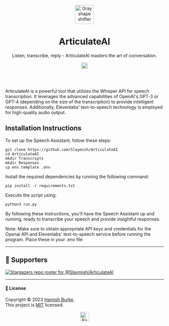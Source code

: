 <p align="center"><a href="https://github.com/nastyox/Rando.js#nastyox"><img src="http://randojs.com/images/shapeShifterGrayAlphaBackground.gif" alt="Gray shape shifter" height="60"/></a></p>
<h1 align="center">ArticulateAI</h1>
<p align="center">Listen, transcribe, reply - ArticulateAI masters the art of conversation.</p>

<p align="center">
    <a href="https://twitter.com/intent/tweet?text=Check%20out%20ArticulateAI,%20an%20exciting%20project%20on%20GitHub.&url=https://github.com/Slaymish/ArticulateAI&hashtags=AI,ArticulateAI,opensource,github,developers"><img src="http://randojs.com/images/tweetShield.svg" alt="Tweet" height="20"/></a>
</p><br/><br/>


ArticulateAI is a powerful tool that utilizes the Whisper API for speech transcription. It leverages the advanced capabilities of OpenAI's GPT-3 or GPT-4 (depending on the size of the transcription) to provide intelligent responses. Additionally, Elevenlabs' text-to-speech technology is employed for high-quality audio output.




## Installation Instructions
To set up the Speech Assistant, follow these steps:

```
git clone https://github.com/Slaymish/ArticulateAI
cd ArticulateAI
mkdir Transcripts
mkdir Responses
cp env.template .env
```

Install the required dependencies by running the following command:

```
pip install -r requirements.txt
```

Execute the script using:
```
python3 run.py
```

By following these instructions, you'll have the Speech Assistant up and running, ready to transcribe your speech and provide insightful responses.

Note: Make sure to obtain appropriate API keys and credentials for the Openai API and Elevenlabs' text-to-speech service before running the program. Place these in your .env file

***

## 👏 Supporters

[![Stargazers repo roster for @Slaymish/ArticulateAI](https://reporoster.com/stars/dark/Slaymish/ArticulateAI)](https://github.com/Slaymish/ArticulateAI/stargazers)


***
#### 📝 License

Copyright © 2023 [Hamish Burke](https://github.com/Slaymish). <br />
This project is [MIT](https://github.com/Slaymish/SpeechToSpeechAssistant/blob/main/LICENSE) licensed. 


<p align="center"><a href="https://github.com/Slaymish/ArticulateAI#"><img src="http://randojs.com/images/backToTopButtonTransparentBackground.png" alt="Back to top" height="29"/></a></p>
